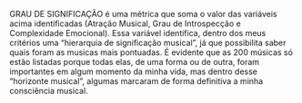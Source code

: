 GRAU DE SIGNIFICAÇÃO é uma métrica que soma o valor das variáveis acima identificadas (Atração Musical, Grau de Introspecção e Complexidade Emocional). Essa variável identifica, dentro dos meus critérios uma “hierarquia de significação musical”, já que possibilita saber quais foram as musicas mais pontuadas. É evidente que as 200 músicas só estão listadas porque todas elas, de uma forma ou de outra, foram importantes em algum momento da minha vida, mas dentro desse “horizonte musical”, algumas marcaram de forma definitiva a minha consciência musical.